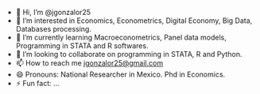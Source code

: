 - 👋 Hi, I’m @jgonzalor25
- 👀 I’m interested in Economics, Econometrics, Digital Economy, Big Data, Databases processing.
- 🌱 I’m currently learning Macroeconometrics, Panel data models, Programming in STATA and R softwares.
- 💞️ I’m looking to collaborate on programming in STATA, R and Python.
- 📫 How to reach me jgonzalor25@gmail.com
- 😄 Pronouns: National Researcher in Mexico. Phd in Economics.
- ⚡ Fun fact: ...

<!---
jgonzalor25/jgonzalor25 is a ✨ special ✨ repository because its `README.md` (this file) appears on your GitHub profile.
You can click the Preview link to take a look at your changes.
--->
